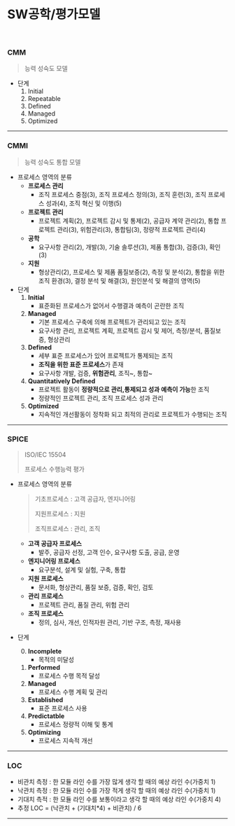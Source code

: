 # SW공학/평가모델

<br>

### CMM

> 능력 성숙도 모델

* 단계
  1. Initial
  2. Repeatable
  3. Defined
  4. Managed
  5. Optimized

---

### CMMI

> 능력 성숙도 통합 모델

* 프로세스 영역의 분류
  * **프로세스 관리**
    * 조직 프로세스 중점(3), 조직 프로세스 정의(3), 조직 훈련(3), 조직 프로세스 성과(4), 조직 혁신 및 이행(5)
  * **프로젝트 관리**
    * 프로젝트 계획(2), 프로젝트 감시 및 통제(2), 공급자 계약 관리(2), 통합 프로젝트 관리(3), 위험관리(3), 통합팀(3), 정량적 프로젝트 관리(4)
  * **공학**
    * 요구사항 관리(2), 개발(3), 기술 솔루션(3), 제품 통합(3), 검증(3), 확인(3)
  * **지원**
    * 형상관리(2), 프로세스 및 제품 품질보증(2), 측정 및 분석(2), 통합을 위한 조직 환경(3), 결정 분석 및 해결(3), 원인분석 및 해결의 영역(5)
* 단계
  1. **Initial**
     * 표준화된 프로세스가 없어서 수행결과 예측이 곤란한 조직
  2. **Managed**
     * 기본 프로세스 구축에 의해 프로젝트가 관리되고 있는 조직
     * 요구사항 관리, 프로젝트 계획, 프로젝트 감시 및 제어, 측정/분석, 품질보증, 형상관리
  3. **Defined**
     * 세부 표준 프로세스가 있어 프로젝트가 통제되는 조직
     * **조직을 위한 표준 프로세스**가 존재
     * 요구사항 개발, 검증, **위험관리**, 조직~, 통합~
  4. **Quantitatively Defined**
     * 프로젝트 활동이 **정량적으로 관리,통제되고 성과 예측이 가능**한 조직
     * 정량적인 프로젝트 관리, 조직 프로세스 성과 관리
  5. **Optimized**
     * 지속적인 개선활동이 정착화 되고 최적의 관리로 프로젝트가 수행되는 조직

---

### SPICE

> ISO/IEC 15504
>
> 프로세스 수행능력 평가

* 프로세스 영역의 분류

  > 기초프로세스 : 고객 공급자, 엔지니어링
  >
  > 지원프로세스 : 지원
  >
  > 조직프로세스 : 관리, 조직

  * **고객 공급자 프로세스**
    * 발주, 공급자 선정, 고객 인수, 요구사항 도출, 공급, 운영
  * **엔지니어링 프로세스**
    * 요구분석, 설계 및 실험, 구축, 통합
  * **지원 프로세스**
    * 문서화, 형상관리, 품질 보증, 검증, 확인, 검토
  * **관리 프로세스**
    * 프로젝트 관리, 품질 관리, 위험 관리
  * **조직 프로세스**
    * 정의, 심사, 개선, 인적자원 관리, 기반 구조, 측정, 재사용

* 단계

  0. **Incomplete**
     * 목적의 미달성
  1. **Performed**
     * 프로세스 수행 목적 달성
  2. **Managed**
     * 프로세스 수행 계획 및 관리
  3. **Established**
     *  표준 프로세스 사용
  4. **Predictatble**
     * 프로세스 정량적 이해 및 통계
  5. **Optimizing**
     * 프로세스 지속적 개선

---

### LOC

- 비관치 측정 : 한 모듈 라인 수를 가장 많게 생각 할 때의 예상 라인 수(가중치 1)
- 낙관치 측정 : 한 모듈 라인 수를 가장 적게 생각 할 때의 예상 라인 수(가중치 1)
- 기대치 측적 : 한 모듈 라인 수를 보통이라고 생각 할 때의 예상 라인 수(가중치 4)
- 추정 LOC = (낙관치 + (기대치*4) + 비관치) / 6

---

